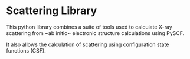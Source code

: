# Scattering Library
This python library combines a suite of tools used to calculate X-ray scattering from ~ab initio~ electronic structure calculations using PySCF.

It also allows the calculation of scattering using configuration state functions (CSF).

